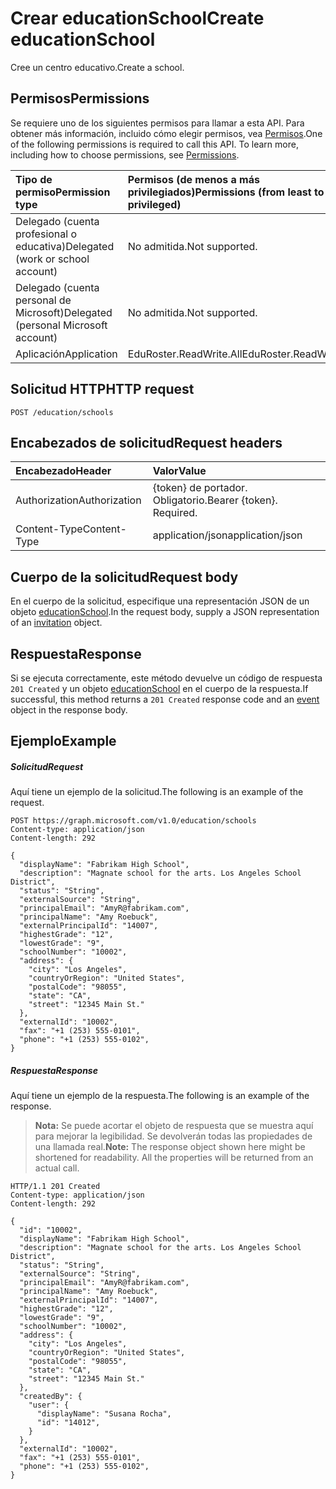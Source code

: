 # <a name="create-educationschool"></a><span data-ttu-id="4de16-101">Crear educationSchool</span><span class="sxs-lookup"><span data-stu-id="4de16-101">Create educationSchool</span></span>

<span data-ttu-id="4de16-102">Cree un centro educativo.</span><span class="sxs-lookup"><span data-stu-id="4de16-102">Create a school.</span></span>

## <a name="permissions"></a><span data-ttu-id="4de16-103">Permisos</span><span class="sxs-lookup"><span data-stu-id="4de16-103">Permissions</span></span>
<span data-ttu-id="4de16-p101">Se requiere uno de los siguientes permisos para llamar a esta API. Para obtener más información, incluido cómo elegir permisos, vea [Permisos](../../../concepts/permissions_reference.md).</span><span class="sxs-lookup"><span data-stu-id="4de16-p101">One of the following permissions is required to call this API. To learn more, including how to choose permissions, see [Permissions](../../../concepts/permissions_reference.md).</span></span>

|<span data-ttu-id="4de16-106">Tipo de permiso</span><span class="sxs-lookup"><span data-stu-id="4de16-106">Permission type</span></span>      | <span data-ttu-id="4de16-107">Permisos (de menos a más privilegiados)</span><span class="sxs-lookup"><span data-stu-id="4de16-107">Permissions (from least to most privileged)</span></span>              |
|:--------------------|:---------------------------------------------------------|
|<span data-ttu-id="4de16-108">Delegado (cuenta profesional o educativa)</span><span class="sxs-lookup"><span data-stu-id="4de16-108">Delegated (work or school account)</span></span> |  <span data-ttu-id="4de16-109">No admitida.</span><span class="sxs-lookup"><span data-stu-id="4de16-109">Not supported.</span></span>  |
|<span data-ttu-id="4de16-110">Delegado (cuenta personal de Microsoft)</span><span class="sxs-lookup"><span data-stu-id="4de16-110">Delegated (personal Microsoft account)</span></span> |  <span data-ttu-id="4de16-111">No admitida.</span><span class="sxs-lookup"><span data-stu-id="4de16-111">Not supported.</span></span>  |
|<span data-ttu-id="4de16-112">Aplicación</span><span class="sxs-lookup"><span data-stu-id="4de16-112">Application</span></span> | <span data-ttu-id="4de16-113">EduRoster.ReadWrite.All</span><span class="sxs-lookup"><span data-stu-id="4de16-113">EduRoster.ReadWrite.All</span></span> | 

## <a name="http-request"></a><span data-ttu-id="4de16-114">Solicitud HTTP</span><span class="sxs-lookup"><span data-stu-id="4de16-114">HTTP request</span></span>
<!-- { "blockType": "ignored" } -->
```http
POST /education/schools
```
## <a name="request-headers"></a><span data-ttu-id="4de16-115">Encabezados de solicitud</span><span class="sxs-lookup"><span data-stu-id="4de16-115">Request headers</span></span>
| <span data-ttu-id="4de16-116">Encabezado</span><span class="sxs-lookup"><span data-stu-id="4de16-116">Header</span></span>       | <span data-ttu-id="4de16-117">Valor</span><span class="sxs-lookup"><span data-stu-id="4de16-117">Value</span></span> |
|:---------------|:--------|
| <span data-ttu-id="4de16-118">Authorization</span><span class="sxs-lookup"><span data-stu-id="4de16-118">Authorization</span></span>  | <span data-ttu-id="4de16-p102">{token} de portador. Obligatorio.</span><span class="sxs-lookup"><span data-stu-id="4de16-p102">Bearer {token}. Required.</span></span>  |
| <span data-ttu-id="4de16-121">Content-Type</span><span class="sxs-lookup"><span data-stu-id="4de16-121">Content-Type</span></span>  | <span data-ttu-id="4de16-122">application/json</span><span class="sxs-lookup"><span data-stu-id="4de16-122">application/json</span></span>  |

## <a name="request-body"></a><span data-ttu-id="4de16-123">Cuerpo de la solicitud</span><span class="sxs-lookup"><span data-stu-id="4de16-123">Request body</span></span>
<span data-ttu-id="4de16-124">En el cuerpo de la solicitud, especifique una representación JSON de un objeto [educationSchool](../resources/educationschool.md).</span><span class="sxs-lookup"><span data-stu-id="4de16-124">In the request body, supply a JSON representation of an [invitation](../resources/educationschool.md) object.</span></span>


## <a name="response"></a><span data-ttu-id="4de16-125">Respuesta</span><span class="sxs-lookup"><span data-stu-id="4de16-125">Response</span></span>
<span data-ttu-id="4de16-126">Si se ejecuta correctamente, este método devuelve un código de respuesta `201 Created` y un objeto [educationSchool](../resources/educationschool.md) en el cuerpo de la respuesta.</span><span class="sxs-lookup"><span data-stu-id="4de16-126">If successful, this method returns a `201 Created` response code and an [event](../resources/educationschool.md) object in the response body.</span></span>

## <a name="example"></a><span data-ttu-id="4de16-127">Ejemplo</span><span class="sxs-lookup"><span data-stu-id="4de16-127">Example</span></span>
##### <a name="request"></a><span data-ttu-id="4de16-128">Solicitud</span><span class="sxs-lookup"><span data-stu-id="4de16-128">Request</span></span>
<span data-ttu-id="4de16-129">Aquí tiene un ejemplo de la solicitud.</span><span class="sxs-lookup"><span data-stu-id="4de16-129">The following is an example of the request.</span></span>
<!-- {
  "blockType": "request",
  "name": "create_educationschool_from_educationroot"
}-->
```http
POST https://graph.microsoft.com/v1.0/education/schools
Content-type: application/json
Content-length: 292

{
  "displayName": "Fabrikam High School",
  "description": "Magnate school for the arts. Los Angeles School District",
  "status": "String",
  "externalSource": "String",
  "principalEmail": "AmyR@fabrikam.com",
  "principalName": "Amy Roebuck",
  "externalPrincipalId": "14007",
  "highestGrade": "12",
  "lowestGrade": "9",
  "schoolNumber": "10002",
  "address": {
    "city": "Los Angeles",
    "countryOrRegion": "United States",
    "postalCode": "98055",
    "state": "CA",
    "street": "12345 Main St."
  },
  "externalId": "10002",
  "fax": "+1 (253) 555-0101",
  "phone": "+1 (253) 555-0102",
}
```

##### <a name="response"></a><span data-ttu-id="4de16-130">Respuesta</span><span class="sxs-lookup"><span data-stu-id="4de16-130">Response</span></span>
<span data-ttu-id="4de16-131">Aquí tiene un ejemplo de la respuesta.</span><span class="sxs-lookup"><span data-stu-id="4de16-131">The following is an example of the response.</span></span> 

><span data-ttu-id="4de16-p103">**Nota:** Se puede acortar el objeto de respuesta que se muestra aquí para mejorar la legibilidad. Se devolverán todas las propiedades de una llamada real.</span><span class="sxs-lookup"><span data-stu-id="4de16-p103">**Note:** The response object shown here might be shortened for readability. All the properties will be returned from an actual call.</span></span>

<!-- {
  "blockType": "response",
  "truncated": true,
  "@odata.type": "microsoft.graph.educationSchool"
} -->
```http
HTTP/1.1 201 Created
Content-type: application/json
Content-length: 292

{
  "id": "10002",
  "displayName": "Fabrikam High School",
  "description": "Magnate school for the arts. Los Angeles School District",
  "status": "String",
  "externalSource": "String",
  "principalEmail": "AmyR@fabrikam.com",
  "principalName": "Amy Roebuck",
  "externalPrincipalId": "14007",
  "highestGrade": "12",
  "lowestGrade": "9",
  "schoolNumber": "10002",
  "address": {
    "city": "Los Angeles",
    "countryOrRegion": "United States",
    "postalCode": "98055",
    "state": "CA",
    "street": "12345 Main St."
  },
  "createdBy": {
    "user": {
      "displayName": "Susana Rocha",
      "id": "14012",
    }
  },
  "externalId": "10002",
  "fax": "+1 (253) 555-0101",
  "phone": "+1 (253) 555-0102",
}
```

<!-- uuid: 8fcb5dbc-d5aa-4681-8e31-b001d5168d79
2015-10-25 14:57:30 UTC -->
<!-- {
  "type": "#page.annotation",
  "description": "Create educationSchool",
  "keywords": "",
  "section": "documentation",
  "tocPath": ""
}-->